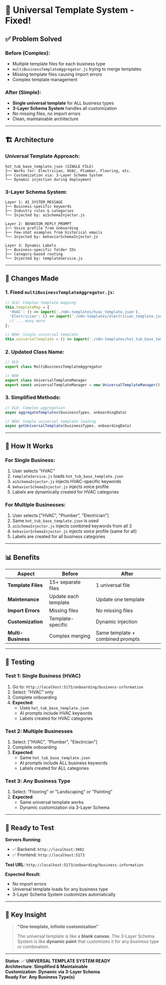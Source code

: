 # 🎯 Universal Template System - Fixed!

## ✅ **Problem Solved**

### **Before (Complex)**:
- Multiple template files for each business type
- `multiBusinessTemplateAggregator.js` trying to merge templates
- Missing template files causing import errors
- Complex template management

### **After (Simple)**:
- **Single universal template** for ALL business types
- **3-Layer Schema System** handles all customization
- No missing files, no import errors
- Clean, maintainable architecture

---

## 🏗️ **Architecture**

### **Universal Template Approach**:
```
hot_tub_base_template.json (SINGLE FILE)
├── Works for: Electrician, HVAC, Plumber, Flooring, etc.
├── Customization via: 3-Layer Schema System
└── Dynamic injection during deployment
```

### **3-Layer Schema System**:
```
Layer 1: AI_SYSTEM_MESSAGE
├── Business-specific keywords
├── Industry rules & categories  
└── Injected by: aiSchemaInjector.js

Layer 2: BEHAVIOR_REPLY_PROMPT  
├── Voice profile from onboarding
├── Few-shot examples from historical emails
└── Injected by: behaviorSchemaInjector.js

Layer 3: Dynamic Labels
├── Business-specific folder IDs
├── Category-based routing
└── Injected by: templateService.js
```

---

## 🔧 **Changes Made**

### **1. Fixed `multiBusinessTemplateAggregator.js`**:
```javascript
// OLD: Complex template mapping
this.templateMap = {
  'HVAC': () => import('./n8n-templates/hvac_template.json'),
  'Electrician': () => import('./n8n-templates/electrician_template.json'),
  // ... many more
};

// NEW: Single universal template
this.universalTemplate = () => import('./n8n-templates/hot_tub_base_template.json');
```

### **2. Updated Class Name**:
```javascript
// OLD
export class MultiBusinessTemplateAggregator

// NEW  
export class UniversalTemplateManager
export const universalTemplateManager = new UniversalTemplateManager();
```

### **3. Simplified Methods**:
```javascript
// OLD: Complex aggregation
async aggregateTemplates(businessTypes, onboardingData)

// NEW: Simple universal template loading
async getUniversalTemplate(businessTypes, onboardingData)
```

---

## 🎯 **How It Works**

### **For Single Business**:
1. User selects "HVAC"
2. `templateService.js` loads `hot_tub_base_template.json`
3. `aiSchemaInjector.js` injects HVAC-specific keywords
4. `behaviorSchemaInjector.js` injects voice profile
5. Labels are dynamically created for HVAC categories

### **For Multiple Businesses**:
1. User selects ["HVAC", "Plumber", "Electrician"]
2. Same `hot_tub_base_template.json` is used
3. `aiSchemaInjector.js` injects combined keywords from all 3
4. `behaviorSchemaInjector.js` injects voice profile (same for all)
5. Labels are created for all business categories

---

## 📊 **Benefits**

| Aspect | Before | After |
|--------|--------|-------|
| **Template Files** | 15+ separate files | 1 universal file |
| **Maintenance** | Update each template | Update one template |
| **Import Errors** | Missing files | No missing files |
| **Customization** | Template-specific | Dynamic injection |
| **Multi-Business** | Complex merging | Same template + combined prompts |

---

## 🧪 **Testing**

### **Test 1: Single Business (HVAC)**
1. Go to: `http://localhost:5173/onboarding/business-information`
2. Select: "HVAC" only
3. Complete onboarding
4. **Expected**: 
   - Uses `hot_tub_base_template.json`
   - AI prompts include HVAC keywords
   - Labels created for HVAC categories

### **Test 2: Multiple Businesses**
1. Select: ["HVAC", "Plumber", "Electrician"]
2. Complete onboarding  
3. **Expected**:
   - Same `hot_tub_base_template.json`
   - AI prompts include ALL business keywords
   - Labels created for ALL categories

### **Test 3: Any Business Type**
1. Select: "Flooring" or "Landscaping" or "Painting"
2. **Expected**: 
   - Same universal template works
   - Dynamic customization via 3-Layer Schema

---

## 🚀 **Ready to Test**

**Servers Running**:
- ✅ Backend: `http://localhost:3001`
- ✅ Frontend: `http://localhost:5173`

**Test URL**: `http://localhost:5173/onboarding/business-information`

**Expected Result**: 
- No import errors
- Universal template loads for any business type
- 3-Layer Schema System customizes automatically

---

## 🎯 **Key Insight**

> **"One template, infinite customization"**
> 
> The universal template is like a **blank canvas**. The 3-Layer Schema System is like **dynamic paint** that customizes it for any business type or combination.

---

**Status**: ✅ **UNIVERSAL TEMPLATE SYSTEM READY**  
**Architecture**: **Simplified & Maintainable**  
**Customization**: **Dynamic via 3-Layer Schema**  
**Ready For**: **Any Business Type(s)**
